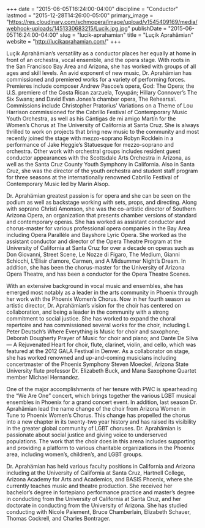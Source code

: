 +++
date = "2015-06-05T16:24:00-04:00"
discipline = "Conductor"
lastmod = "2015-12-28T14:26:00-05:00"
primary_image = "https://res.cloudinary.com/schmopera/image/upload/v1545409169/media/webhook-uploads/1451330683215/Lucik.jpg.jpg"
publishDate = "2015-06-05T16:24:00-04:00"
slug = "lucik-aprahamian"
title = "Luçik Aprahämian"
website = "http://lucikaprahamian.com/"
+++

Luçik Aprahämian’s versatility as a conductor places her equally at home in front of an orchestra, vocal ensemble, and the opera stage. With roots in the San Francisco Bay Area and Arizona, she has worked with groups of all ages and skill levels. An avid exponent of new music, Dr. Aprahämian has commissioned and premiered works for a variety of performing forces. Premieres include composer Andrew Pascoe’s opera, God: The Opera; the U.S. premiere of the Costa Rican zarzuela, Toyupán; Hillary Connover’s The Six Swans; and David Evan Jones’s chamber opera, The Rehearsal. Commissions include Christopher Pratorius’ Variations on a Theme of Lou Harrison commissioned for the Cabrillo Festival of Contemporary Music Youth Orchestra, as well as his Cántigas de mi amigo Martín for the Women’s Chorus at The University of California at Santa Cruz. She is always thrilled to work on projects that bring new music to the community and most recently joined the stage with mezzo-soprano Robyn Rocklein in a performance of Jake Heggie’s Statuesque for mezzo-soprano and orchestra. Other work with orchestral groups includes resident guest conductor appearances with the Scottsdale Arts Orchestra in Arizona, as well as the Santa Cruz County Youth Symphony in California. Also in Santa Cruz, she was the director of the youth orchestra and student staff program for three seasons at the internationally renowned Cabrillo Festival of Contemporary Music led by Marin Alsop.

Dr. Aprahämian greatest passion is for opera and she can be seen on the podium as well as backstage working with sets, props, and directing. Along with soprano Christi Amonson, she was the co-artistic director of Southern Arizona Opera, an organization that presents chamber versions of standard and contemporary operas. She has worked as assistant conductor and chorus-master for various professional opera companies in the Bay Area including Opera Parallèle and Bayshore Lyric Opera. She worked as the assistant conductor and director of the Opera Theatre Program at the University of California at Santa Cruz for over a decade on operas such as Don Giovanni, Street Scene, Le Nozze di Figaro, The Medium, Gianni Schicchi, L’Elisir d’amore, Carmen, and A Midsummer Night’s Dream. In addition, she has been the chorus-master for the University of Arizona Opera Theatre, and has been a conductor for the Opera Theatre Scenes.

With an extensive background in vocal music and ensembles, she has emerged most notably as a leader in the arts community in Phoenix through her work with the Phoenix Women’s Chorus. Now in her fourth season as artistic director, Dr. Aprahämian’s vision for the choir has centered on collaboration, and being a leader in the community with a strong commitment to social justice. She has worked to expand the choral repertoire and has commissioned several works for the choir, including L Peter Deutsch’s Where Everything is Music for choir and saxophone; Deborah Dougherty Prayer of Music for choir and piano; and Dante De Silva — A Rejuvenated Heart for choir, flute, clarinet, violin, and cello, which was featured at the 2012 GALA Festival in Denver. As a collaborator on stage, she has worked renowned and up-and-coming musicians including concertmaster of the Phoenix Symphony Steven Moeckel, Arizona State University flute professor Dr. Elizabeth Buck, and Mana Saxophone Quartet member Michael Hernandez.

One of the major accomplishments of her tenure with PWC is spearheading the “We Are One” concert, which brings together the various LGBT musical ensembles in Phoenix for a grand concert event. In addition, last season Dr. Aprahämian lead the name change of the choir from Arizona Women in Tune to Phoenix Women’s Chorus. This change has propelled the chorus into a new chapter in its twenty-two year history and has raised its visibility in the greater global community of LGBT choruses. Dr. Aprahämian is passionate about social justice and giving voice to underserved populations. The work that the choir does in this arena includes supporting and providing a platform to various charitable organizations in the Phoenix area, including women’s, children’s, and LGBT groups.

Dr. Aprahämian has held various faculty positions in California and Arizona including at the University of California at Santa Cruz, Hartnell College, Arizona Academy for Arts and Academics, and BASIS Phoenix, where she currently teaches music and theatre production. She received her bachelor’s degree in fortepiano performance practice and master’s degree in conducting from the University of California at Santa Cruz, and her doctorate in conducting from the University of Arizona. She has studied conducting with Nicole Paiement, Bruce Chamberlain, Elizabeth Schauer, Thomas Cockrell, and Charles Bontrager.
